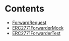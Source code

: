 

# Contents
- [ForwardRequest](ERC2771Forwarder.t.sol/struct.ForwardRequest.md)
- [ERC2771ForwarderMock](ERC2771Forwarder.t.sol/contract.ERC2771ForwarderMock.md)
- [ERC2771ForwarderTest](ERC2771Forwarder.t.sol/contract.ERC2771ForwarderTest.md)
